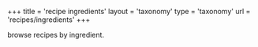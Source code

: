 +++
title = 'recipe ingredients'
layout = 'taxonomy'
type = 'taxonomy'
url = 'recipes/ingredients'
+++

browse recipes by ingredient.
